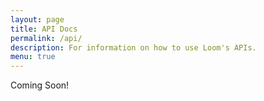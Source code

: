 ```yaml
---
layout: page
title: API Docs
permalink: /api/
description: For information on how to use Loom's APIs.
menu: true
---
```

Coming Soon!
